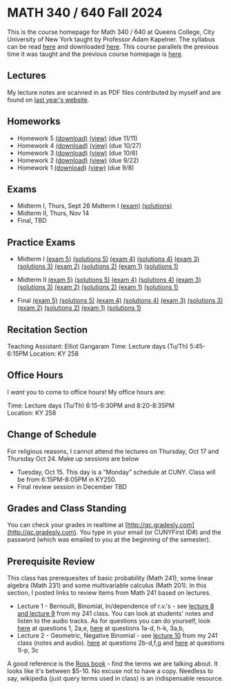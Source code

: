 # MATH 340 / 640 Fall 2024

This is the course homepage for Math 340 / 640 at Queens College, City University of New York taught by Professor Adam Kapelner. The syllabus can be read [here](https://github.com/kapelner/QC_MATH_340_Fall_2024/blob/main/syllabus/syllabus.pdf) and downloaded [here](https://raw.githubusercontent.com/kapelner/QC_MATH_340_Fall_2024/main/syllabus/syllabus.pdf). This course parallels the previous time it was taught and the previous course homepage is [here](https://github.com/kapelner/QC_Math_621_Fall_2020).

## Lectures

My lecture notes are scanned in as PDF files contributed by myself and are found on [last year's website](https://github.com/kapelner/QC_MATH_340_Fall_2023). 


## Homeworks

<!--
* Homework 9 [(download)](https://github.com/kapelner/QC_MATH_340_Fall_2024/blob/main/homeworks/hw09/hw09.pdf?raw=true) [(view)](https://github.com/kapelner/QC_MATH_340_Fall_2024/blob/main/homeworks/hw09/hw09.pdf) (due 12/12)
* Homework 8 [(download)](https://github.com/kapelner/QC_MATH_340_Fall_2024/blob/main/homeworks/hw08/hw08.pdf?raw=true) [(view)](https://github.com/kapelner/QC_MATH_340_Fall_2024/blob/main/homeworks/hw08/hw08.pdf) (due 12/2)
* Homework 7 [(download)](https://github.com/kapelner/QC_MATH_340_Fall_2024/blob/main/homeworks/hw07/hw07.pdf?raw=true) [(view)](https://github.com/kapelner/QC_MATH_340_Fall_2024/blob/main/homeworks/hw07/hw07.pdf) (not officially due)
* Homework 6 [(download)](https://github.com/kapelner/QC_MATH_340_Fall_2024/blob/main/homeworks/hw06/hw06.pdf?raw=true) [(view)](https://github.com/kapelner/QC_MATH_340_Fall_2024/blob/main/homeworks/hw06/hw06.pdf) (due 12/3)-->
* Homework 5 [(download)](https://github.com/kapelner/QC_MATH_340_Fall_2024/blob/main/homeworks/hw05/hw05.pdf?raw=true) [(view)](https://github.com/kapelner/QC_MATH_340_Fall_2024/blob/main/homeworks/hw05/hw05.pdf) (due 11/11)
* Homework 4 [(download)](https://github.com/kapelner/QC_MATH_340_Fall_2024/blob/main/homeworks/hw04/hw04.pdf?raw=true) [(view)](https://github.com/kapelner/QC_MATH_340_Fall_2024/blob/main/homeworks/hw04/hw04.pdf) (due 10/27)
* Homework 3 [(download)](https://github.com/kapelner/QC_MATH_340_Fall_2024/blob/main/homeworks/hw03/hw03.pdf?raw=true) [(view)](https://github.com/kapelner/QC_MATH_340_Fall_2024/blob/main/homeworks/hw03/hw03.pdf) (due 10/6)
* Homework 2 [(download)](https://github.com/kapelner/QC_MATH_340_Fall_2024/blob/main/homeworks/hw02/hw02.pdf?raw=true) [(view)](https://github.com/kapelner/QC_MATH_340_Fall_2024/blob/main/homeworks/hw02/hw02.pdf) (due 9/22)
* Homework 1 [(download)](https://github.com/kapelner/QC_MATH_340_Fall_2024/blob/main/homeworks/hw01/hw01.pdf?raw=true) [(view)](https://github.com/kapelner/QC_MATH_340_Fall_2024/blob/main/homeworks/hw01/hw01.pdf) (due 9/8)


## Exams

* Midterm I, Thurs, Sept 26 Midterm I [(exam)](https://github.com/kapelner/QC_MATH_340_Fall_2024/blob/main/exams/midterm1/midterm1.pdf) [(solutions)](https://github.com/kapelner/QC_MATH_340_Fall_2024/blob/main/exams/midterm1/midterm1_solutions.pdf)
* Midterm II, Thurs, Nov 14
* Final, TBD

## Practice Exams

* Midterm I [(exam 5)](https://github.com/kapelner/QC_MATH_340_Fall_2023/blob/main/exams/midterm1/midterm1.pdf) [(solutions 5)](https://github.com/kapelner/QC_MATH_340_Fall_2023/blob/main/exams/midterm1/midterm1_solutions.pdf) [(exam 4)](https://github.com/kapelner/QC_Math_368_Fall_2021/blob/master/exams/midterm1/midterm1.pdf) [(solutions 4)](https://github.com/kapelner/QC_Math_368_Fall_2021/blob/master/exams/midterm1/midterm1_solutions.pdf) 
[(exam 3)](https://github.com/kapelner/QC_Math_621_Fall_2017/blob/master/exams/midterm1/midterm1.pdf) [(solutions 3)](https://github.com/kapelner/QC_Math_621_Fall_2017/blob/master/exams/midterm1/midterm1_solutions.pdf) 
[(exam 2)](https://github.com/kapelner/QC_Math_621_Fall_2019/blob/master/exams/midterm1/midterm1.pdf) [(solutions 2)](https://github.com/kapelner/QC_Math_621_Fall_2019/blob/master/exams/midterm1/midterm1_solutions.pdf) 
[(exam 1)](https://github.com/kapelner/QC_Math_621_Fall_2020/blob/master/exams/midterm1/midterm1.pdf) [(solutions 1)](https://github.com/kapelner/QC_Math_621_Fall_2020/blob/master/exams/midterm1/midterm1_solutions.pdf)

* Midterm II [(exam 5)](https://github.com/kapelner/QC_MATH_340_Fall_2023/blob/main/exams/midterm2/midterm2.pdf) [(solutions 5)](https://github.com/kapelner/QC_MATH_340_Fall_2023/blob/main/exams/midterm2/midterm2_solutions.pdf) [(exam 4)](https://github.com/kapelner/QC_Math_621_Fall_2020/blob/master/exams/midterm2/midterm2.pdf) [(solutions 4)](https://github.com/kapelner/QC_Math_621_Fall_2020/blob/master/exams/midterm2/midterm2_solutions.pdf) 
[(exam 3)](https://github.com/kapelner/QC_Math_621_Fall_2017/blob/master/exams/midterm2/midterm2.pdf) [(solutions 3)](https://github.com/kapelner/QC_Math_621_Fall_2017/blob/master/exams/midterm2/midterm2_solutions.pdf) 
[(exam 2)](https://github.com/kapelner/QC_Math_621_Fall_2019/blob/master/exams/midterm2/midterm2.pdf) [(solutions 2)](https://github.com/kapelner/QC_Math_621_Fall_2019/blob/master/exams/midterm2/midterm2_solutions.pdf) 
[(exam 1)](https://github.com/kapelner/QC_Math_368_Fall_2021/blob/master/exams/midterm2/midterm2.pdf) [(solutions 1)](https://github.com/kapelner/QC_Math_368_Fall_2021/blob/master/exams/midterm2/midterm2_solutions.pdf)

* Final [(exam 5)](https://github.com/kapelner/QC_MATH_340_Fall_2023/blob/main/exams/final/final.pdf) [(solutions 5)](https://github.com/kapelner/QC_MATH_340_Fall_2023/blob/main/exams/final/final_solutions.pdf) [(exam 4)](https://github.com/kapelner/QC_Math_621_Fall_2020/blob/master/exams/final/final.pdf) [(solutions 4)](https://github.com/kapelner/QC_Math_621_Fall_2020/blob/master/exams/final/final_solutions.pdf) 
[(exam 3)](https://github.com/kapelner/QC_Math_621_Fall_2017/blob/master/exams/final/final.pdf) [(solutions 3)](https://github.com/kapelner/QC_Math_621_Fall_2017/blob/master/exams/final/final_solutions.pdf) 
[(exam 2)](https://github.com/kapelner/QC_Math_621_Fall_2019/blob/master/exams/final/final.pdf) [(solutions 2)](https://github.com/kapelner/QC_Math_621_Fall_2019/blob/master/exams/final/final_solutions.pdf) 
[(exam 1)](https://github.com/kapelner/QC_Math_368_Fall_2021/blob/master/exams/final/final.pdf) [(solutions 1)](https://github.com/kapelner/QC_Math_368_Fall_2021/blob/master/exams/final/final_solutions.pdf)

## Recitation Section

Teaching Assistant: Elliot Gangaram
Time: Lecture days (Tu/Th) 5:45-6:15PM
Location: KY 258

## Office Hours

I *want* you to come to office hours! My office hours are:

Time: Lecture days (Tu/Th) 6:15-6:30PM and 8:20-8:35PM \
Location: KY 258

## Change of Schedule

For religious reasons, I cannot attend the lectures on Thursday, Oct 17 and Thursday Oct 24. Make up sessions are below

* Tuesday, Oct 15. This day is a "Monday" schedule at CUNY. Class will be from 6:15PM-8:05PM in KY250.
* Final review session in December TBD


## Grades and Class Standing

You can check your grades in realtime at [http://qc.gradesly.com](http://qc.gradesly.com). You type in your email (or CUNYFirst ID#) and the password (which was emailed to you at the beginning of the semester).

## Prerequisite Review

This class has prerequesites of basic probability (Math 241), some linear algebra (Math 231) and some multivariable calculus (Math 201). In this section, I posted links to review items from Math 241 based on lectures. 

* Lecture 1 - Bernoulli, Binomial, In/dependence of r.v.'s - see [lecture 8 and lecture 9](https://github.com/kapelner/QC_Math_241_Fall_2016) from my 241 class. You can look at students' notes and listen to the audio tracks. As for questions you can do yourself, look [here](https://github.com/kapelner/QC_Math_241_Fall_2016/blob/master/exams/midterm2/midterm2_solutions.pdf) at questions 1, 2a,e, [here](https://github.com/kapelner/QC_Math_241_Fall_2015/blob/master/exams/midterm2/midterm2_solutions.pdf) at questions 1a-d, h-k, 3a,b, 
* Lecture 2 - Geometric, Negative Binomial - see [lecture 10](https://github.com/kapelner/QC_Math_241_Fall_2016) from my 241 class (notes and audio). [here](https://github.com/kapelner/QC_Math_241_Fall_2016/blob/master/exams/midterm2/midterm2_solutions.pdf) at questions 2b-d,f,g and [here](https://github.com/kapelner/QC_Math_241_Fall_2015/blob/master/exams/midterm2/midterm2_solutions.pdf) at questions 1l-p, 3c<!---->

A good reference is the [Ross book](https://www.amazon.com/First-Course-Probability-6th/dp/0130338516/ref=sr_1_6?ie=UTF8&qid=1504062810&sr=8-6&keywords=probability+ross) - find the terms we are talking about. It looks like it's between $5-10. No excuse not to have a copy. Needless to say, wikipedia (just query terms used in class) is an indispensable resource.
